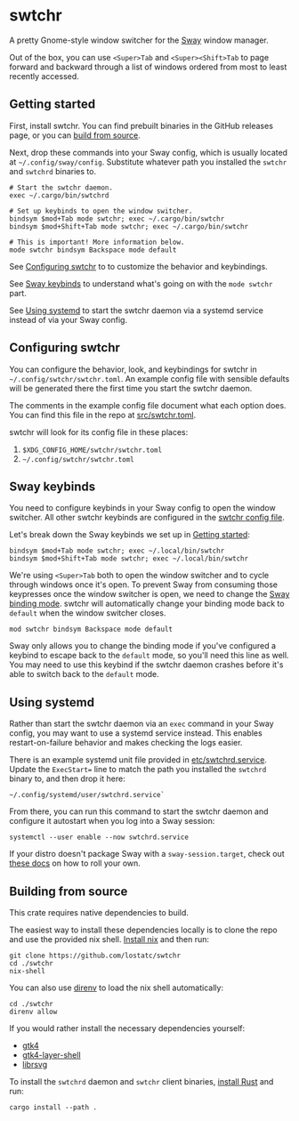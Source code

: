 # swtchr

A pretty Gnome-style window switcher for the [Sway](https://swaywm.org/) window
manager.

Out of the box, you can use `<Super>Tab` and `<Super><Shift>Tab` to page
forward and backward through a list of windows ordered from most to least
recently accessed.

## Getting started

First, install swtchr. You can find prebuilt binaries in the GitHub releases
page, or you can [build from source](#build-from-source).

Next, drop these commands into your Sway config, which is usually located at
`~/.config/sway/config`. Substitute whatever path you installed the `swtchr`
and `swtchrd` binaries to.

```
# Start the swtchr daemon.
exec ~/.cargo/bin/swtchrd

# Set up keybinds to open the window switcher.
bindsym $mod+Tab mode swtchr; exec ~/.cargo/bin/swtchr
bindsym $mod+Shift+Tab mode swtchr; exec ~/.cargo/bin/swtchr

# This is important! More information below.
mode swtchr bindsym Backspace mode default
```

See [Configuring swtchr](#configuring-swtchr) to to customize the behavior and
keybindings.

See [Sway keybinds](#sway-keybinds) to understand what's going on with the
`mode swtchr` part.

See [Using systemd](#using-systemd) to start the swtchr daemon via a systemd
service instead of via your Sway config.

## Configuring swtchr

You can configure the behavior, look, and keybindings for swtchr in
`~/.config/swtchr/swtchr.toml`. An example config file with sensible defaults
will be generated there the first time you start the swtchr daemon.

The comments in the example config file document what each option does. You can
find this file in the repo at [src/swtchr.toml](./src/swtchr.toml).

swtchr will look for its config file in these places:

1. `$XDG_CONFIG_HOME/swtchr/swtchr.toml`
2. `~/.config/swtchr/swtchr.toml`

## Sway keybinds

You need to configure keybinds in your Sway config to open the window switcher.
All other swtchr keybinds are configured in the [swtchr config
file](#configuring-swtchr).

Let's break down the Sway keybinds we set up in [Getting
started](#getting-started):

```
bindsym $mod+Tab mode swtchr; exec ~/.local/bin/swtchr
bindsym $mod+Shift+Tab mode swtchr; exec ~/.local/bin/swtchr
```

We're using `<Super>Tab` both to open the window switcher and to cycle through
windows once it's open. To prevent Sway from consuming those keypresses once
the window switcher is open, we need to change the [Sway binding
mode](https://i3wm.org/docs/userguide.html#binding_modes). swtchr will
automatically change your binding mode back to `default` when the window
switcher closes.

```
mod swtchr bindsym Backspace mode default
```

Sway only allows you to change the binding mode if you've configured a keybind
to escape back to the `default` mode, so you'll need this line as well. You may
need to use this keybind if the swtchr daemon crashes before it's able to
switch back to the `default` mode.

## Using systemd

Rather than start the swtchr daemon via an `exec` command in your Sway config,
you may want to use a systemd service instead. This enables restart-on-failure
behavior and makes checking the logs easier.

There is an example systemd unit file provided in
[etc/swtchrd.service](./etc/swtchrd.service). Update the `ExecStart=` line to
match the path you installed the `swtchrd` binary to, and then drop it here:

```
~/.config/systemd/user/swtchrd.service`
```

From there, you can run this command to start the swtchr daemon and configure
it autostart when you log into a Sway session:

```shell
systemctl --user enable --now swtchrd.service
```

If your distro doesn't package Sway with a `sway-session.target`, check out
[these
docs](https://wiki.archlinux.org/title/Sway#Manage_Sway-specific_daemons_with_systemd)
on how to roll your own.

## Building from source

This crate requires native dependencies to build.

The easiest way to install these dependencies locally is to clone the repo and
use the provided nix shell. [Install nix](https://nixos.org/download) and then
run:

```shell
git clone https://github.com/lostatc/swtchr
cd ./swtchr
nix-shell
```

You can also use [direnv](https://direnv.net) to load the nix shell
automatically:

```shell
cd ./swtchr
direnv allow
```

If you would rather install the necessary dependencies yourself:

- [gtk4](https://gtk-rs.org/gtk4-rs/stable/latest/book/installation_linux.html)
- [gtk4-layer-shell](https://github.com/wmww/gtk4-layer-shell?tab=readme-ov-file#distro-packages)
- [librsvg](https://gitlab.gnome.org/GNOME/librsvg)

To install the `swtchrd` daemon and `swtchr` client binaries, [install
Rust](https://www.rust-lang.org/tools/install) and run:

```shell
cargo install --path .
```
